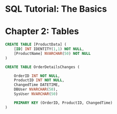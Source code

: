 # SQL Tutorial: The Basics
# Chapter 2: Tables


```sql
CREATE TABLE [ProductData] (
	[ID] INT IDENTITY(1,1) NOT NULL,
	[ProductName] NVARCHAR(50) NOT NULL
)
```


```sql
CREATE TABLE OrderDetailsChanges (

	OrderID INT NOT NULL,
	ProductID INT NOT NULL,
	ChangedTime DATETIME,
	DBUser NVARCHAR(50),
	SysUser NVARCHAR(50)

	PRIMARY KEY (OrderID, ProductID, ChangedTime)
)
```